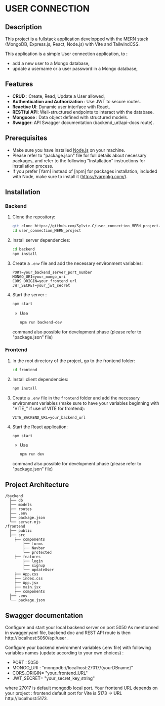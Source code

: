 # USER CONNECTION

## Description
This project is a fullstack application developped with the MERN stack (MongoDB, Express.js, React, Node.js) with Vite and TailwindCSS. 

This application is a simple User connection application, to : 
- add a new user to a Mongo database, 
- update a username or a user password in a Mongo database, 

## Features
- **CRUD** : Create, Read, Update a User allowed, 
- **Authentication and Authorization** : Use JWT to secure routes. 
- **Reactive UI**: Dynamic user interface with React.
- **RESTful API**: Well-structured endpoints to interact with the database.
- **Mongoose** : Data object defined with structured models. 
- **Swagger**: API Swagger documentation (backend_url/api-docs route). 

## Prerequisites
- Make sure you have installed [Node.js](https://nodejs.org/) on your machine. 
- Please refer to "package.json" file for full details about necessary packages, and refer to the following "Installation" instructions for installation process. 
- If you prefer [Yarn] instead of [npm] for packages installation, included with Node, make sure to install it (https://yarnpkg.com/). 


## Installation

### Backend
1. Clone the repository:
    ```sh
    git clone https://github.com/Sylvie-C/user_connection_MERN_project.git 
    cd user_connection_MERN_project
    ```

2. Install server dependencies:
    ```sh
    cd backend
    npm install
    ```

3. Create a `.env` file and add the necessary environment variables:
    ```env
    PORT=your_backend_server_port_number
    MONGO_URI=your_mongo_uri
    CORS_ORIGIN=your_frontend_url
    JWT_SECRET=your_jwt_secret
    ```

4. Start the server :
    ```sh
    npm start
    ```

    - Use 
        ```sh 
        npm run backend-dev
        ``` 
    command also possible for development phase (please refer to "package.json" file)

### Frontend
1. In the root directory of the project, go to the frontend folder:
    ```sh
    cd frontend
    ```

2. Install client dependencies:
    ```sh
    npm install
    ```

3. Create a `.env` file in the `frontend` folder and add the necessary environment variables (make sure to have your variables beginning with "VITE_" if use of VITE for frontend):
    ```env
    VITE_BACKEND_URL=your_backend_url
    ```

4. Start the React application:
    ```sh
    npm start
    ```

    - Use 
        ```sh 
        npm run dev
        ``` 
    command also possible for development phase (please refer to "package.json" file)

## Project Architecture
```
/backend
  ├── db
  ├── models
  ├── routes
  ├── .env
  ├── package.json
  └── server.mjs
/frontend
  ├── public
  ├── src
    ├── components
        ├── forms
        ├── Navbar
        └── protected
    ├── features
        ├── login
        ├── signup
        └── updateUser
    ├── App.css
    ├── index.css
    ├── App.jsx
    ├── main.jsx
    ├── components
  ├── .env
  └── package.json
```

## Swagger documentation
Configure and start your local backend server on port 5050
As mentionned in swagger.yaml file, backend doc and REST API route is then http://localhost:5050/api/user . 

Configure your backend environment variables (.env file) with following variables names (update according to your own choices) : 
- PORT : 5050
- MONGO_URI : "mongodb://localhost:27017/{yourDBname}"
- CORS_ORIGIN= "your_frontend_URL"
- JWT_SECRET= "your_secret_key_string"

where 27017 is default mongodb local port. 
Your frontend URL depends on your project : frontend default port for Vite is 5173 
-> URL http://localhost:5173. 
